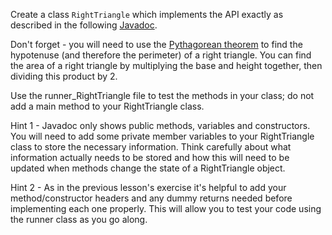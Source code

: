 Create a class `RightTriangle` which implements the API exactly as described in the following [Javadoc](https://coderunner.projectstem.org/docs/right-triangle/index.html).

Don't forget - you will need to use the [Pythagorean theorem](https://en.wikipedia.org/wiki/Pythagorean_theorem) to find the hypotenuse (and therefore the perimeter) of a right triangle. You can find the area of a right triangle by multiplying the base and height together, then dividing this product by 2.

Use the runner_RightTriangle file to test the methods in your class; do not add a main method to your RightTriangle class.

Hint 1 - Javadoc only shows public methods, variables and constructors. You will need to add some private member variables to your RightTriangle class to store the necessary information. Think carefully about what information actually needs to be stored and how this will need to be updated when methods change the state of a RightTriangle object.

Hint 2 - As in the previous lesson's exercise it's helpful to add your method/constructor headers and any dummy returns needed before implementing each one properly. This will allow you to test your code using the runner class as you go along.